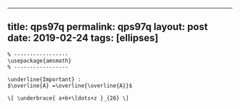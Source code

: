 ---
 title: qps97q
 permalink: qps97q
 layout: post
 date: 2019-02-24
 tags: [ellipses]
 ---

```latex% Dans le préambule
% -----------------
\usepackage{amsmath}
% -----------------

\underline{Important} :
$\overline{A} =\overline{\overline{A}}$

\[ \underbrace{ a+b+\ldots+z }_{26} \]
```